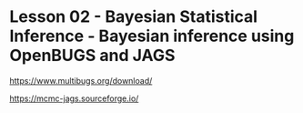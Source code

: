 # Lesson 02 - Bayesian Statistical Inference - Bayesian inference using OpenBUGS and JAGS

https://www.multibugs.org/download/

https://mcmc-jags.sourceforge.io/
